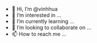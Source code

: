 - 👋 Hi, I’m @vinhhua
- 👀 I’m interested in ...
- 🌱 I’m currently learning ...
- 💞️ I’m looking to collaborate on ...
- 📫 How to reach me ...

<!---
vinhhua/vinhhua is a ✨ special ✨ repository because its `README.md` (this file) appears on your GitHub profile.
You can click the Preview link to take a look at your changes.
--->
